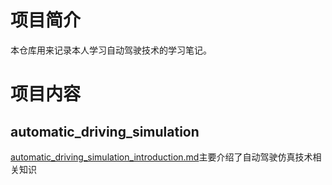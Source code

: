 # 项目简介

本仓库用来记录本人学习自动驾驶技术的学习笔记。

# 项目内容

## automatic_driving_simulation

[automatic_driving_simulation_introduction.md](apollo_simulation/../automatic_driving_simulation/automatic_driving_simulation_introduction.md)主要介绍了自动驾驶仿真技术相关知识
